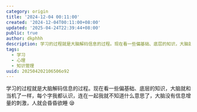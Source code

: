 ```yaml
---
category: origin
title: '2024-12-04 00:11:00'
created: '2024-12-04T00:11:00+08:00'
updated: '2025-04-24T22:39:44+08:00'
public: true
author: dkphhh
description: 学习的过程就是大脑解码信息的过程。现在看一些偏基础、底层的知识，大脑就和当机了一样，每个字我都认识……
tags:
  - 学习
  - 心理
  - 知识管理
uuid: 202504202106506o92
---
```


学习的过程就是大脑解码信息的过程。现在看一些偏基础、底层的知识，大脑就和当机了一样，每个字我都认识，连在一起我就不知道什么意思了，大脑没有信息增量的刺激，人就会昏昏欲睡 😪
